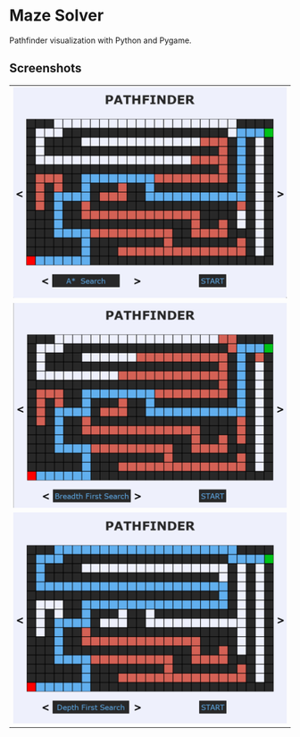 # Maze Solver

Pathfinder visualization with Python and Pygame.

## Screenshots
<table border='0px'>
    <tr>
        <td>
            <img src='screenshots/astar.png?raw=true' alt="A* Search"
                width='600'>
        </td>
    </tr>
    <tr>
        <td>
            <img src='screenshots/bfs.png?raw=true' alt="Breadth-First Search"
                width='600'>
        </td>
    </tr>
    <tr>
        <td>
            <img src='screenshots/dfs.png?raw=true' alt="Depth-First Search"
                width='600'>
        </td>
    </tr>
</table>
